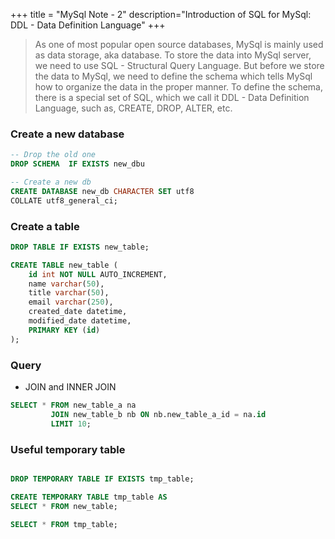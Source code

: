 +++
title = "MySql Note - 2"
description="Introduction of SQL for MySql: DDL - Data Definition Language"
+++

> As one of most popular open source databases, MySql is mainly used as data storage, aka database. To store the data into MySql server, we need to use SQL - Structural Query Language. But before we store the data to MySql, we need to define the schema which tells MySql how to organize the data in the proper manner. To define the schema, there is a special set of SQL, which we call it DDL - Data Definition Language, such as, CREATE, DROP, ALTER, etc. 

### Create a new database 

```sql
-- Drop the old one  
DROP SCHEMA  IF EXISTS new_dbu

-- Create a new db 
CREATE DATABASE new_db CHARACTER SET utf8 
COLLATE utf8_general_ci;

```

### Create a table

```sql
DROP TABLE IF EXISTS new_table; 

CREATE TABLE new_table (
    id int NOT NULL AUTO_INCREMENT,
    name varchar(50),
    title varchar(50),
    email varchar(250),
    created_date datetime,
    modified_date datetime,
    PRIMARY KEY (id)
);


```

### Query 

- JOIN and INNER JOIN

```sql
SELECT * FROM new_table_a na 
         JOIN new_table_b nb ON nb.new_table_a_id = na.id
         LIMIT 10;

```


### Useful temporary table

```sql

DROP TEMPORARY TABLE IF EXISTS tmp_table; 

CREATE TEMPORARY TABLE tmp_table AS 
SELECT * FROM new_table;

SELECT * FROM tmp_table;

```

